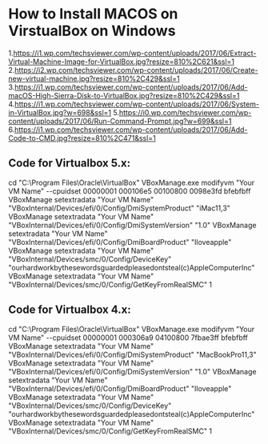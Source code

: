 # How to Install MACOS on VirstualBox on Windows

1.https://i1.wp.com/techsviewer.com/wp-content/uploads/2017/06/Extract-Virtual-Machine-Image-for-VirtualBox.jpg?resize=810%2C621&ssl=1
2.https://i2.wp.com/techsviewer.com/wp-content/uploads/2017/06/Create-new-virtual-machine.jpg?resize=810%2C429&ssl=1
3.https://i1.wp.com/techsviewer.com/wp-content/uploads/2017/06/Add-macOS-High-Sierra-Disk-to-VirtualBox.jpg?resize=810%2C429&ssl=1
4.https://i1.wp.com/techsviewer.com/wp-content/uploads/2017/06/System-in-VirtualBox.jpg?w=698&ssl=1
5.https://i0.wp.com/techsviewer.com/wp-content/uploads/2017/06/Run-Command-Prompt.jpg?w=699&ssl=1
6.https://i1.wp.com/techsviewer.com/wp-content/uploads/2017/06/Add-Code-to-CMD.jpg?resize=810%2C471&ssl=1

## Code for Virtualbox 5.x:
cd "C:\Program Files\Oracle\VirtualBox\"
VBoxManage.exe modifyvm "Your VM Name" --cpuidset 00000001 000106e5 00100800 0098e3fd bfebfbff
VBoxManage setextradata "Your VM Name" "VBoxInternal/Devices/efi/0/Config/DmiSystemProduct" "iMac11,3"
VBoxManage setextradata "Your VM Name" "VBoxInternal/Devices/efi/0/Config/DmiSystemVersion" "1.0"
VBoxManage setextradata "Your VM Name" "VBoxInternal/Devices/efi/0/Config/DmiBoardProduct" "Iloveapple"
VBoxManage setextradata "Your VM Name" "VBoxInternal/Devices/smc/0/Config/DeviceKey" "ourhardworkbythesewordsguardedpleasedontsteal(c)AppleComputerInc"
VBoxManage setextradata "Your VM Name" "VBoxInternal/Devices/smc/0/Config/GetKeyFromRealSMC" 1

## Code for Virtualbox 4.x:
cd "C:\Program Files\Oracle\VirtualBox\"
VBoxManage.exe modifyvm "Your VM Name" --cpuidset 00000001 000306a9 04100800 7fbae3ff bfebfbff
VBoxManage setextradata "Your VM Name" "VBoxInternal/Devices/efi/0/Config/DmiSystemProduct" "MacBookPro11,3"
VBoxManage setextradata "Your VM Name" "VBoxInternal/Devices/efi/0/Config/DmiSystemVersion" "1.0"
VBoxManage setextradata "Your VM Name" "VBoxInternal/Devices/efi/0/Config/DmiBoardProduct" "Iloveapple"
VBoxManage setextradata "Your VM Name" "VBoxInternal/Devices/smc/0/Config/DeviceKey" "ourhardworkbythesewordsguardedpleasedontsteal(c)AppleComputerInc"
VBoxManage setextradata "Your VM Name" "VBoxInternal/Devices/smc/0/Config/GetKeyFromRealSMC" 1
